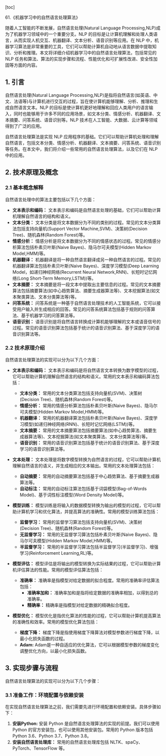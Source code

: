 
[toc]                    
                
                
61.《机器学习中的自然语言处理算法》

随着人工智能的不断发展，自然语言处理(Natural Language Processing,NLP)成为了机器学习领域中的一个重要分支。NLP 的目标是让计算机理解和处理人类语言，从而实现人机交互、机器翻译、文本分析、语音识别等应用。在 NLP 中，机器学习算法是非常重要的工具，它们可以帮助计算机自动地从语言数据中提取知识、分析和推理。本文将详细介绍机器学习中的自然语言处理算法，包括常见的 NLP 任务和算法、算法的实现步骤和流程、性能优化和可扩展性改进、安全性加固等方面的内容。

## 1. 引言

自然语言处理(Natural Language Processing,NLP)是指将自然语言(如英语、中文、法语等)与计算机进行交互的过程，旨在使计算机能够理解、分析、推理和生成自然语言文本。NLP 的目标是使计算机更好地理解和回应人类用户的语言输入，同时也能够用于许多不同的应用场景，如文本分类、情感分析、机器翻译、文本摘要、问答系统、语音识别等。NLP 技术在人工智能、大数据、云计算等领域得到了广泛的应用。

自然语言处理算法是实现 NLP 应用程序的基础。它们可以帮助计算机处理和理解自然语言，包括文本分类、情感分析、机器翻译、文本摘要、问答系统、语音识别等任务。在本文中，我们将介绍一些常用的自然语言处理算法，以及它们在 NLP 中的应用。

## 2. 技术原理及概念

### 2.1 基本概念解释

自然语言处理中的算法主要包括以下几个方面：

- **文本表示和编码：** 文本表示和编码是自然语言处理的基础，它们可以帮助计算机理解自然语言的结构和语义。
- **文本分类：** 文本分类是将文本数据分为不同的类别的过程。常见的文本分类算法包括支持向量机(Support Vector Machine,SVM)、决策树(Decision Tree)、随机森林(Random Forest)等。
- **情感分析：** 情感分析是将文本数据分为不同的情感状态的过程。常见的情感分析算法包括朴素贝叶斯(Naive Bayes)、隐马尔可夫模型(Hidden Markov Model,HMM)等。
- **机器翻译：** 机器翻译是将一种自然语言翻译成另一种自然语言的过程。常见的机器翻译算法包括朴素贝叶斯(Naive Bayes)、深度学习模型(Deep Learning Model，如递归神经网络(Recurrent Neural Network,RNN)、长短时记忆网络(Long Short-Term Memory,LSTM))等。
- **文本摘要：** 文本摘要是将一段文本中提取出主要信息的过程。常见的文本摘要算法包括摘要算法(如中心趋势算法、摘要生成器算法等)、文本挖掘算法(如文本聚类算法、文本分类算法等)等。
- **问答系统：** 问答系统是一种基于自然语言处理技术的人工智能系统，它可以接受用户输入并生成相应的回答。常见的问答系统算法包括基于规则的问答算法、基于机器学习的问答算法等。
- **语音识别：** 语音识别是将自然语言转换成计算机能够理解的文本或语音信号的过程。常见的语音识别算法包括基于统计的语音识别算法、基于深度学习的语音识别算法等。

### 2.2 技术原理介绍

自然语言处理算法的实现可以分为以下几个方面：

- **文本表示和编码：** 文本表示和编码是将自然语言文本转换为数字模型的过程，它可以帮助计算机理解自然语言的结构和语义。常用的文本表示和编码算法包括：
   - **文本分类：** 常用的文本分类算法包括支持向量机(SVM)、决策树(Decision Tree)、随机森林(Random Forest)等。
   - **情感分析：** 常用的情感分析算法包括朴素贝叶斯(Naive Bayes)、隐马尔可夫模型(Hidden Markov Model,HMM)等。
   - **机器翻译：** 常用的机器翻译算法包括朴素贝叶斯(Naive Bayes)、深度学习模型(如递归神经网络(RNN)、长短时记忆网络(LSTM))等。
   - **文本摘要：** 常用的文本摘要算法包括摘要算法(如中心趋势算法、摘要生成器算法等)、文本挖掘算法(如文本聚类算法、文本分类算法等)等。
   - **语音识别：** 常用的语音识别算法包括基于统计的语音识别算法、基于深度学习的语音识别算法等。

- **文本处理：** 文本处理是将数字模型转换为自然语言的过程，它可以帮助计算机理解自然语言的语义，并生成相应的文本输出。常用的文本处理算法包括：
   - **自动摘要：** 常用的自动摘要算法包括基于中心趋势算法、基于摘要生成器算法等。
   - **自动标注：** 常用的自动标注算法包括基于词袋模型(Bag-of-Words Model)、基于词性标注模型(Word Density Model)等。

- **模型训练：** 模型训练是将输入的数据模型转换为输出的模型的过程，它可以帮助计算机学习和优化算法，并提高算法的准确性。常用的模型训练算法包括：
   - **监督学习：** 常用的监督学习算法包括支持向量机(SVM)、决策树(Decision Tree)、随机森林(Random Forest)等。
   - **无监督学习：** 常用的无监督学习算法包括朴素贝叶斯(Naive Bayes)、隐马尔可夫模型(Hidden Markov Model,HMM)等。
   - **半监督学习：** 常用的半监督学习算法包括半监督学习(半监督学习)、增强学习(Reinforcement Learning,RL)等。

- **模型评估：** 模型评估是将输出的模型转换为实际结果的过程，它可以帮助计算机评估算法的性能。常用的模型评估算法包括：
   - **准确率：** 准确率是指模型对给定数据的拟合程度。常用的准确率评估算法包括：
     - **准确率加和：** 准确率加和是指将给定数据的准确率相加，以得到总的准确率。
     - **精确率：** 精确率是指模型对给定数据的精确拟合程度。

- **模型优化：** 模型优化是指优化算法的性能的过程，它可以帮助计算机提高算法的准确性和效率。常用的模型优化算法包括：
   - **梯度下降：** 梯度下降是指使用梯度下降算法对模型参数进行梯度下降，以最小化损失函数的过程。
   - **Adam:** Adam是一种自适应的优化算法，它可以根据模型参数的梯度变化调整优化方向，以最小化损失函数。

## 3. 实现步骤与流程

自然语言处理算法的实现可以分为以下几个步骤：

### 3.1 准备工作：环境配置与依赖安装

在实现自然语言处理算法之前，我们需要先进行环境配置和依赖安装。具体步骤如下：

1. **安装Python:** 安装 Python 是自然语言处理算法的实现的前提。我们可以使用 Python 的官方安装包，也可以使用其他安装包。常用的 Python 版本包括 Python 3.6、Python 3.7、Python 3.8。
2. **安装自然语言处理库：** 常用的自然语言处理库包括 NLTK、spaCy、PyTorch、TensorFlow 等。

